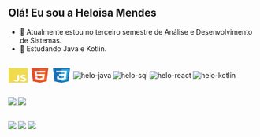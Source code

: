## Olá! Eu sou a Heloisa Mendes

- 🔭 Atualmente estou no terceiro semestre de Análise e Desenvolvimento de Sistemas.
- 🌱 Estudando Java e Kotlin.

 <div style="display: inline_block"><br>
  <img align="center" alt="helo-Js" height="30" width="40" src="https://raw.githubusercontent.com/devicons/devicon/master/icons/javascript/javascript-plain.svg">
  <img align="center" alt="helo-HTML" height="30" width="40" src="https://raw.githubusercontent.com/devicons/devicon/master/icons/html5/html5-original.svg">
  <img align="center" alt="helo-CSS" height="30" width="40" src="https://raw.githubusercontent.com/devicons/devicon/master/icons/css3/css3-original.svg">
  <img align="center" alt="helo-java" height="30" width="40" src="https://cdn.jsdelivr.net/gh/devicons/devicon@latest/icons/java/java-original.svg" />
  <img align="center" alt="helo-sql" height="30" width="40" src="https://cdn.jsdelivr.net/gh/devicons/devicon@latest/icons/mysql/mysql-original.svg" />
  <img align="center" alt="helo-react" height="30" width="40" src="https://cdn.jsdelivr.net/gh/devicons/devicon@latest/icons/react/react-original.svg" />
  <img align="center" alt=helo-kotlin height="30" width="40" src="https://cdn.jsdelivr.net/gh/devicons/devicon@latest/icons/kotlin/kotlin-original.svg" />
                    
 </div>

 ##
 
<div>
  <a href="https://github.com/miri12345">
  <img height="180em" src="https://github-readme-stats.vercel.app/api?username=heloomendess&show_icons=true&theme=aura&include_all_commits=true&count_private=true"/>
  <img height="180em" src="https://github-readme-stats.vercel.app/api/top-langs/?username=heloomendess&layout=compact&langs_count=16&theme=aura"/>
</div>
   
##

<div>
  <a href="https://www.instagram.com/heloomendess/" target="_blank"><img src="https://img.shields.io/badge/-Instagram-%23E4405F?style=for-the-badge&logo=instagram&logoColor=white" target="_blank"></a>
  <a href = "mailto:heloisamendes2112@gmail.com"><img src="https://img.shields.io/badge/-Gmail-%23333?style=for-the-badge&logo=gmail&logoColor=white" target="_blank"></a>
  <a href="https://www.linkedin.com/in/heloisa-mendes-189a1223b/" target="_blank"><img src="https://img.shields.io/badge/-LinkedIn-%230077B5?style=for-the-badge&logo=linkedin&logoColor=white" target="_blank"></a> 
</div>
    
